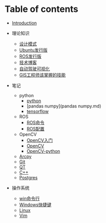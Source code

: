 # Table of contents

* [Introduction](README.md)

* 理论知识

  * [设计模式](设计模式.md)
  * [Ubuntu发行版](ubuntu发行版.md)
  * [ROS发行版](ROS发行版.md)
  * [技术博客](技术博客.md)
  * [自动驾驶可视化](自动驾驶可视化.md)
  * [GIS工程师该掌握的技能](GIS工程师该掌握的技能.md)

* 笔记

  * python
    - [python](python.md)
    - [pandas numpy](pandas numpy.md)
    - [tensorflow](tensorflow.md)
  * ROS
    * [ROS命令](ROS常用命令字典.md)
    * [ROS配置](ROS配置.md)
  * OpenCV
    * [OpenCV入门](OpenCV入门.md)
    * [OpenCV](OpenCV.md)
    * [OpenCV-python](OpenCV-python.md)
  * [Arcpy](Arcpy.md)
  * [Git](Git.md)
  * [QT](QT.md)
  * [C++](C++.md)
  * [Postgres](Postgres.md)
  
* 操作系统

  * [win命令行](win命令行.md)
  * [Windows快捷键](Windows快捷键.md)
  * [Linux](Linux.md)
  * [Vim](Vim.md)
